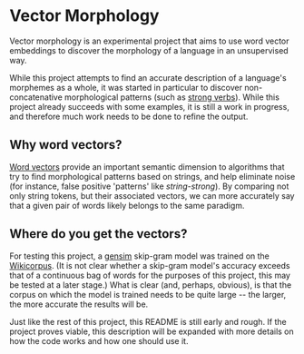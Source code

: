 # Vector Morphology

Vector morphology is an experimental project that aims to use word vector
embeddings to discover the morphology of a language in an unsupervised way.

While this project attempts to find an accurate description of a language's
morphemes as a whole, it was started in particular to discover
non-concatenative morphological patterns (such as [strong
verbs](https://en.wikipedia.org/wiki/Germanic_strong_verb)). While this
project already succeeds with some examples, it is still a work in progress,
and therefore much work needs to be done to refine the output.

## Why word vectors?

[Word vectors](https://en.wikipedia.org/wiki/Word2vec) provide an important
semantic dimension to algorithms that try to find morphological patterns based
on strings, and help eliminate noise (for instance, false positive 'patterns'
like *string-strong*). By comparing not only string tokens, but their
associated vectors, we can more accurately say that a given pair of words
likely belongs to the same paradigm.

## Where do you get the vectors?

For testing this project, a [gensim](http://radimrehurek.com/gensim/)
skip-gram model was trained on the 
[Wikicorpus](http://www.cs.upc.edu/~nlp/wikicorpus/). (It is not clear whether a
skip-gram model's accuracy exceeds that of a continuous bag of words for
the purposes of this project, this may be tested at a later stage.) 
What is clear (and, perhaps, obvious), is that
the corpus on which the model is trained needs to be quite large -- the larger,
the more accurate the results will be.


Just like the rest of this project, this README is still early and rough. If
the project proves viable, this description will be expanded with more details
on how the code works and how one should use it.

